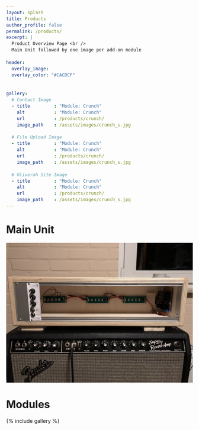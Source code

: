 ```yaml
---
layout: splash
title: Products
author_profile: false
permalink: /products/
excerpt: |
  Product Overview Page <br />
  Main Unit followed by one image per add-on module

header:
  overlay_image: 
  overlay_color: "#CACDCF"


gallery:
  # Contact Image
  - title         : "Module: Crunch"
    alt           : "Module: Crunch"
    url           : /products/crunch/
    image_path    : /assets/images/crunch_s.jpg

  # File Upload Image
  - title         : "Module: Crunch"
    alt           : "Module: Crunch"
    url           : /products/crunch/
    image_path    : /assets/images/crunch_s.jpg

  # Oliverah Site Image
  - title         : "Module: Crunch"
    alt           : "Module: Crunch"
    url           : /products/crunch/
    image_path    : /assets/images/crunch_s.jpg
---
```

# Main Unit

[![Splash][]](/products)

# Modules

{% include gallery %}

[Splash]: /assets/images/splash.jpg
